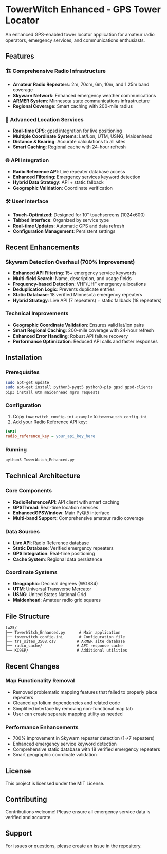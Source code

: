 # TowerWitch Enhanced - GPS Tower Locator

An enhanced GPS-enabled tower locator application for amateur radio operators, emergency services, and communications enthusiasts.

## Features

### 🏗️ Comprehensive Radio Infrastructure
- **Amateur Radio Repeaters**: 2m, 70cm, 6m, 10m, and 1.25m band coverage
- **Skywarn Network**: Enhanced emergency weather communications
- **ARMER System**: Minnesota state communications infrastructure
- **Regional Coverage**: Smart caching with 200-mile radius

### 📡 Advanced Location Services
- **Real-time GPS**: gpsd integration for live positioning
- **Multiple Coordinate Systems**: Lat/Lon, UTM, USNG, Maidenhead
- **Distance & Bearing**: Accurate calculations to all sites
- **Smart Caching**: Regional cache with 24-hour refresh

### 🌐 API Integration
- **Radio Reference API**: Live repeater database access
- **Enhanced Filtering**: Emergency services keyword detection
- **Hybrid Data Strategy**: API + static fallback
- **Geographic Validation**: Coordinate verification

### 🛠️ User Interface
- **Touch-Optimized**: Designed for 10" touchscreens (1024x600)
- **Tabbed Interface**: Organized by service type
- **Real-time Updates**: Automatic GPS and data refresh
- **Configuration Management**: Persistent settings

## Recent Enhancements

### Skywarn Detection Overhaul (700% Improvement)
- **Enhanced API Filtering**: 15+ emergency service keywords
- **Multi-field Search**: Name, description, and usage fields
- **Frequency-based Detection**: VHF/UHF emergency allocations
- **Deduplication Logic**: Prevents duplicate entries
- **Static Database**: 18 verified Minnesota emergency repeaters
- **Hybrid Strategy**: Live API (7 repeaters) + static fallback (18 repeaters)

### Technical Improvements
- **Geographic Coordinate Validation**: Ensures valid lat/lon pairs
- **Smart Regional Caching**: 200-mile coverage with 24-hour refresh
- **Enhanced Error Handling**: Robust API failure recovery
- **Performance Optimization**: Reduced API calls and faster responses

## Installation

### Prerequisites
```bash
sudo apt-get update
sudo apt-get install python3-pyqt5 python3-pip gpsd gpsd-clients
pip3 install utm maidenhead mgrs requests
```

### Configuration
1. Copy `towerwitch_config.ini.example` to `towerwitch_config.ini`
2. Add your Radio Reference API key:
```ini
[API]
radio_reference_key = your_api_key_here
```

### Running
```bash
python3 TowerWitch_Enhanced.py
```

## Technical Architecture

### Core Components
- **RadioReferenceAPI**: API client with smart caching
- **GPSThread**: Real-time location services
- **EnhancedGPSWindow**: Main PyQt5 interface
- **Multi-band Support**: Comprehensive amateur radio coverage

### Data Sources
- **Live API**: Radio Reference database
- **Static Database**: Verified emergency repeaters
- **GPS Integration**: Real-time positioning
- **Cache System**: Regional data persistence

### Coordinate Systems
- **Geographic**: Decimal degrees (WGS84)
- **UTM**: Universal Transverse Mercator
- **USNG**: United States National Grid
- **Maidenhead**: Amateur radio grid squares

## File Structure
```
tw25/
├── TowerWitch_Enhanced.py      # Main application
├── towerwitch_config.ini       # Configuration file
├── trs_sites_3508.csv         # ARMER site database
├── radio_cache/               # API response cache
└── KC9SP/                     # Additional utilities
```

## Recent Changes

### Map Functionality Removal
- Removed problematic mapping features that failed to properly place repeaters
- Cleaned up folium dependencies and related code
- Simplified interface by removing non-functional map tab
- User can create separate mapping utility as needed

### Performance Enhancements
- 700% improvement in Skywarn repeater detection (1→7 repeaters)
- Enhanced emergency service keyword detection
- Comprehensive static database with 18 verified emergency repeaters
- Smart geographic coordinate validation

## License
This project is licensed under the MIT License.

## Contributing
Contributions welcome! Please ensure all emergency service data is verified and accurate.

## Support
For issues or questions, please create an issue in the repository.